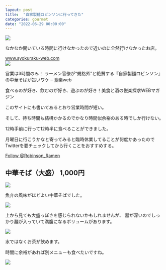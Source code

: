 ```yaml
---
layout: post
title:  "自家製麺ロビンソンに行ってきた"
categories: gourmet
date: "2022-06-29 00:00:00"
---
```



<div class="trim">
  <div class="trim__item">
    <a href="{{ site.url }}/assets/images/2022-06-29-report/15-09-44.png">
      <img class="one" src="{{ site.url }}/assets/thumbnail/2022-06-29-report/15-09-44.png">
    </a>
  </div>
</div>



なかなか開いている時間に行けなかったので近いのに全然行けなかったお店。



<div class="card">
  <a href="https://www.syokuraku-web.com/column/85820/"></a>
  <div class="card__header">
    <a href="https://www.syokuraku-web.com/column/85820/">www.syokuraku-web.com</a>
  </div>
  <div class="card__image">
    <img src="https://cdn.asagei.com/syokuraku/uploads/2022/03/20220408-robinson01.jpg">
  </div>
  <div class="card__title">
    <p>営業は3時間のみ！ ラーメン官僚が“規格外”と絶賛する『自家製麺ロビンソン』の中華そばが旨いワケ  –  食楽web</p>
  </div>
  <div class="card__description">
    <p>食べるのが好き、飲むのが好き、遊ぶのが好き！美食と酒の悦楽探求WEBマガジン</p>
  </div>
</div>



このサイトにも書いてあるとおり営業時間が短い。

そして、待ち時間も結構かかるのでかなり時間似余裕のある時でしか行けない。

12時手前に行って12時半に食べることができました。

月曜日に行こうかなと寄ってみると臨時休業してることが何度かあったのでTwitterを要チェックしてから行くことをおすすめする。


<a href="https://twitter.com/Robinson_Ramen?ref_src=twsrc%5Etfw" class="twitter-follow-button" data-show-count="false">Follow @Robinson_Ramen</a><script async src="https://platform.twitter.com/widgets.js" charset="utf-8"></script>


## 中華そば（大盛） 1,000円


<div class="trim">
  <div class="trim__item">
    <a href="{{ site.url }}/assets/images/2022-06-29-report/15-14-57.png">
      <img class="one" src="{{ site.url }}/assets/thumbnail/2022-06-29-report/15-14-57.png">
    </a>
  </div>
</div>


魚介の風味がほどよい中華そばでした。


<div class="trim">
  <div class="trim__item">
    <a href="{{ site.url }}/assets/images/2022-06-29-report/15-15-17.png">
      <img class="one" src="{{ site.url }}/assets/thumbnail/2022-06-29-report/15-15-17.png">
    </a>
  </div>
</div>


上から見ても大盛っぽさを感じられないかもしれませんが、
器が深いのでしっかり麺が入っていて満腹になるボリュームがあります。


<div class="trim">
  <div class="trim__item">
    <a href="{{ site.url }}/assets/images/2022-06-29-report/15-15-44.png">
      <img class="one" src="{{ site.url }}/assets/thumbnail/2022-06-29-report/15-15-44.png">
    </a>
  </div>
</div>


水ではなくお茶が飲めます。

時間に余裕があれば別メニューも食べたいですね。


<div class="trim">
  <div class="trim__item">
    <a href="{{ site.url }}/assets/images/2022-06-29-report/15-22-28.png">
      <img class="one" src="{{ site.url }}/assets/thumbnail/2022-06-29-report/15-22-28.png">
    </a>
  </div>
</div>


